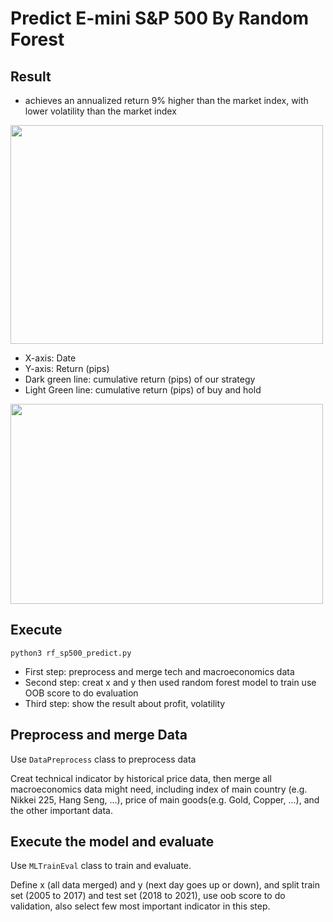 # Predict E-mini S&P 500 By Random Forest

## Result
* achieves an annualized return 9% higher than the market index, with lower volatility than the market index  
<img src="https://github.com/AndyFanChen/SP500_Random_Forest_Predict/blob/main/Profit_Plot.png" width="500" height="350">

* X-axis: Date  
* Y-axis: Return (pips)  
* Dark green line: cumulative return (pips) of our strategy  
* Light Green line: cumulative return (pips) of buy and hold

<img src="https://github.com/AndyFanChen/SP500_Random_Forest_Predict/blob/main/Return_Table.png" width="500" height="320">

## Execute
`python3 rf_sp500_predict.py`

* First step: preprocess and merge tech and macroeconomics data
* Second step: creat x and y then used random forest model to train use OOB score to do evaluation
* Third step: show the result about profit, volatility

## Preprocess and merge Data

Use `DataPreprocess` class to preprocess data

Creat technical indicator by historical price data, then merge all macroeconomics data might need, including index of main country (e.g. Nikkei 225, Hang Seng, ...), price of main goods(e.g. Gold, Copper, ...), and the other important data. 

## Execute the model and evaluate

Use `MLTrainEval` class to train and evaluate.

Define x (all data merged) and y (next day goes up or down), and split train set (2005 to 2017) and test set (2018 to 2021), use oob score to do validation, also select few most important indicator in this step.










